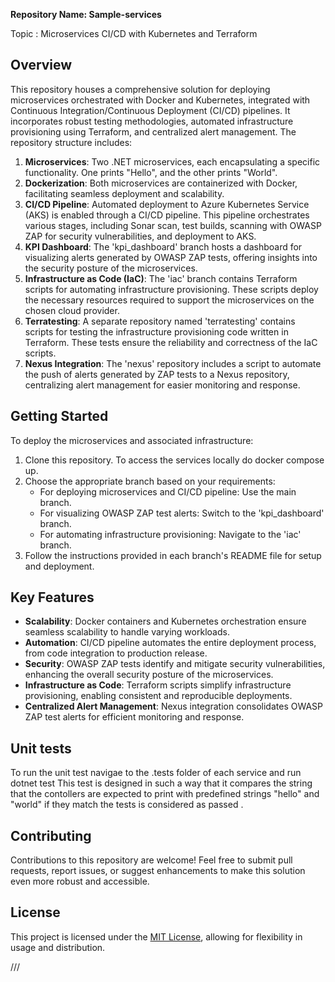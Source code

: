 **Repository Name: Sample-services**

Topic :  Microservices CI/CD with Kubernetes and Terraform

## Overview

This repository houses a comprehensive solution for deploying microservices orchestrated with Docker and Kubernetes, integrated with Continuous Integration/Continuous Deployment (CI/CD) pipelines. It incorporates robust testing methodologies, automated infrastructure provisioning using Terraform, and centralized alert management. The repository structure includes:

1. **Microservices**: Two .NET microservices, each encapsulating a specific functionality. One prints "Hello", and the other prints "World".
2. **Dockerization**: Both microservices are containerized with Docker, facilitating seamless deployment and scalability.
3. **CI/CD Pipeline**: Automated deployment to Azure Kubernetes Service (AKS) is enabled through a CI/CD pipeline. This pipeline orchestrates various stages, including Sonar scan, test builds, scanning with OWASP ZAP for security vulnerabilities, and deployment to AKS.
4. **KPI Dashboard**: The 'kpi_dashboard' branch hosts a dashboard for visualizing alerts generated by OWASP ZAP tests, offering insights into the security posture of the microservices.
5. **Infrastructure as Code (IaC)**: The 'iac' branch contains Terraform scripts for automating infrastructure provisioning. These scripts deploy the necessary resources required to support the microservices on the chosen cloud provider.
6. **Terratesting**: A separate repository named 'terratesting' contains scripts for testing the infrastructure provisioning code written in Terraform. These tests ensure the reliability and correctness of the IaC scripts.
7. **Nexus Integration**: The 'nexus' repository includes a script to automate the push of alerts generated by ZAP tests to a Nexus repository, centralizing alert management for easier monitoring and response.

## Getting Started

To deploy the microservices and associated infrastructure:

1. Clone this repository.
   To access the services locally do docker compose up.
3. Choose the appropriate branch based on your requirements:
   - For deploying microservices and CI/CD pipeline: Use the main branch.
   - For visualizing OWASP ZAP test alerts: Switch to the 'kpi_dashboard' branch.
   - For automating infrastructure provisioning: Navigate to the 'iac' branch.
4. Follow the instructions provided in each branch's README file for setup and deployment.

## Key Features

- **Scalability**: Docker containers and Kubernetes orchestration ensure seamless scalability to handle varying workloads.
- **Automation**: CI/CD pipeline automates the entire deployment process, from code integration to production release.
- **Security**: OWASP ZAP tests identify and mitigate security vulnerabilities, enhancing the overall security posture of the microservices.
- **Infrastructure as Code**: Terraform scripts simplify infrastructure provisioning, enabling consistent and reproducible deployments.
- **Centralized Alert Management**: Nexus integration consolidates OWASP ZAP test alerts for efficient monitoring and response.

## Unit tests
To run the unit test navigae to the .tests folder of each service and run 
     dotnet test 
This test is designed in such a way that it compares the string that the contollers are expected to print with predefined strings "hello" and "world" if they match the tests is considered as passed .
     
## Contributing

Contributions to this repository are welcome! Feel free to submit pull requests, report issues, or suggest enhancements to make this solution even more robust and accessible.

## License

This project is licensed under the [MIT License](LICENSE), allowing for flexibility in usage and distribution.

///
